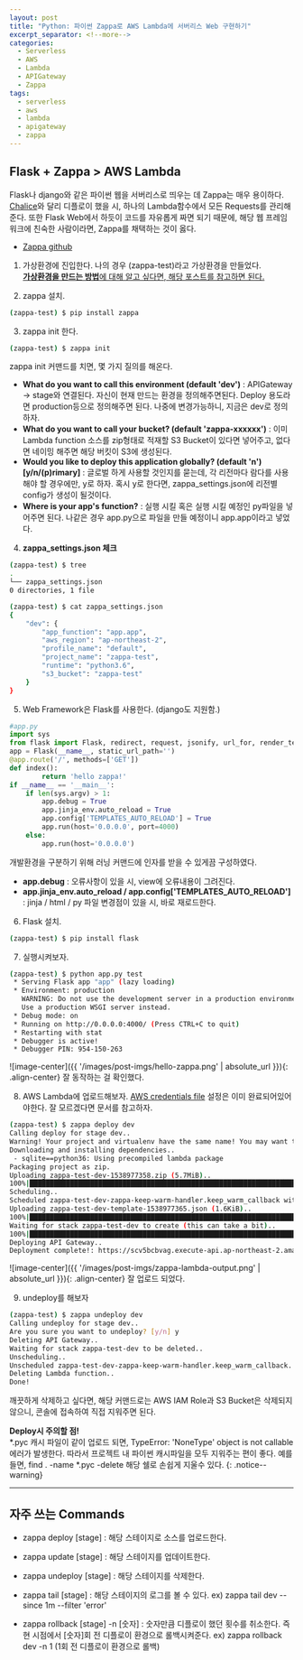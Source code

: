 ```yaml
---
layout: post
title: "Python: 파이썬 Zappa로 AWS Lambda에 서버리스 Web 구현하기"
excerpt_separator: <!--more-->
categories:
  - Serverless
  - AWS
  - Lambda
  - APIGateway
  - Zappa
tags: 
  - serverless
  - aws
  - lambda
  - apigateway
  - zappa
---
```


## Flask + Zappa > AWS Lambda
Flask나 django와 같은 파이썬 웹을 서버리스로 띄우는 데 Zappa는 매우 용이하다. [Chalice](https://hidekuma.github.io/python/chalice/serverless/python-chalice/)와 달리 디플로이 했을 시, 하나의 Lambda함수에서 모든 Requests를 관리해준다. 또한 Flask Web에서 하듯이 코드를 자유롭게 짜면 되기 때문에, 해당 웹 프레임워크에 친숙한 사람이라면, Zappa를 채택하는 것이 옳다.
* [Zappa github](https://github.com/Miserlou/Zappa)

1. 가상환경에 진입한다. 나의 경우 (zappa-test)라고 가상환경을 만들었다. <br>[**가상환경을 만드는 방법**에 대해 알고 싶다면, 해당 포스트를 참고하면 된다.](https://hidekuma.github.io/python/virtualenv/virtualenvwrapper/python-virtualenv-wrapper/)

<!--more-->
2. zappa 설치.
```bash
(zappa-test) $ pip install zappa
```

3. zappa init 한다.
```bash
(zappa-test) $ zappa init
```
zappa init 커맨드를 치면, 몇 가지 질의를 해온다. 
- **What do you want to call this environment (default 'dev')**
	: APIGateway -> stage와 연결된다. 자신이 현재 만드는 환경을 정의해주면된다. Deploy 용도라면 production등으로 정의해주면 된다. 나중에 변경가능하니, 지금은 dev로 정의하자. 
- **What do you want to call your bucket? (default 'zappa-xxxxxx')**
	: 이미 Lambda function 소스를 zip형태로 적재할 S3 Bucket이 있다면 넣어주고, 없다면 네이밍 해주면 해당 버킷이 S3에 생성된다.
- **Would you like to deploy this application globally? (default 'n') [y/n/(p)rimary]**
	: 글로벌 하게 사용할 것인지를 묻는데, 각 리전마다 람다를 사용해야 할 경우에만, y로 하자. 혹시 y로 한다면, zappa_settings.json에 리전별 config가 생성이 될것이다.
- **Where is your app's function?**
	: 실행 시킬 혹은 실행 시킬 예정인 py파일을 넣어주면 된다. 나같은 경우 app.py으로 파일을 만들 예정이니 app.app이라고 넣었다.
4. **zappa_settings.json 체크**
```bash
(zappa-test) $ tree
.
└── zappa_settings.json
0 directories, 1 file
```
```bash
(zappa-test) $ cat zappa_settings.json
{
    "dev": {
        "app_function": "app.app",
        "aws_region": "ap-northeast-2",
        "profile_name": "default",
        "project_name": "zappa-test",
        "runtime": "python3.6",
        "s3_bucket": "zappa-test"
    }
}
```

5. Web Framework은 Flask를 사용한다. (django도 지원함.)
```python
#app.py
import sys
from flask import Flask, redirect, request, jsonify, url_for, render_template
app = Flask(__name__, static_url_path='')
@app.route('/', methods=['GET'])
def index():
		return 'hello zappa!'
if __name__ == '__main__':
    if len(sys.argv) > 1:
        app.debug = True
        app.jinja_env.auto_reload = True
        app.config['TEMPLATES_AUTO_RELOAD'] = True
        app.run(host='0.0.0.0', port=4000)
    else:
        app.run(host='0.0.0.0')
```
개발환경을 구분하기 위해 러닝 커맨드에 인자를 받을 수 있게끔 구성하였다. 
- **app.debug**
	: 오류사항이 있을 시, view에 오류내용이 그려진다.
- **app.jinja_env.auto_reload / app.config['TEMPLATES_AUTO_RELOAD']**
	: jinja / html / py 파일 변경점이 있을 시, 바로 재로드한다.

6. Flask 설치.
```bash
(zappa-test) $ pip install flask
```

7. 실행시켜보자.
```bash
(zappa-test) $ python app.py test
 * Serving Flask app "app" (lazy loading)
 * Environment: production
   WARNING: Do not use the development server in a production environment.
   Use a production WSGI server instead.
 * Debug mode: on
 * Running on http://0.0.0.0:4000/ (Press CTRL+C to quit)
 * Restarting with stat
 * Debugger is active!
 * Debugger PIN: 954-150-263
```
![image-center]({{ '/images/post-imgs/hello-zappa.png' | absolute_url }}){: .align-center}
잘 동작하는 걸 확인했다.

8. AWS Lambda에 업로드해보자.
[AWS credentials file](https://aws.amazon.com/ko/blogs/security/a-new-and-standardized-way-to-manage-credentials-in-the-aws-sdks/) 설정은 이미 완료되어있어야한다. 잘 모르겠다면 문서를 참고하자. 
```bash
(zappa-test) $ zappa deploy dev
Calling deploy for stage dev..
Warning! Your project and virtualenv have the same name! You may want to re-create your venv with a new name, or explicitly define a 'project_name', as this may cause errors.
Downloading and installing dependencies..
 - sqlite==python36: Using precompiled lambda package
Packaging project as zip.
Uploading zappa-test-dev-1538977358.zip (5.7MiB)..
100%|██████████████████████████████████████████████████████████████████████████████████████████████████████████████| 5.95M/5.95M [00:00<00:00, 8.63MB/s]
Scheduling..
Scheduled zappa-test-dev-zappa-keep-warm-handler.keep_warm_callback with expression rate(4 minutes)!
Uploading zappa-test-dev-template-1538977365.json (1.6KiB)..
100%|██████████████████████████████████████████████████████████████████████████████████████████████████████████████| 1.64K/1.64K [00:00<00:00, 47.1KB/s]
Waiting for stack zappa-test-dev to create (this can take a bit)..
100%|████████████████████████████████████████████████████████████████████████████████████████████████████████████████████| 4/4 [00:09<00:00,  2.66s/res]
Deploying API Gateway..
Deployment complete!: https://scv5bcbvag.execute-api.ap-northeast-2.amazonaws.com/dev
```
![image-center]({{ '/images/post-imgs/zappa-lambda-output.png' | absolute_url }}){: .align-center}
잘 업로드 되었다.

9. undeploy를 해보자
```bash
(zappa-test) $ zappa undeploy dev
Calling undeploy for stage dev..
Are you sure you want to undeploy? [y/n] y
Deleting API Gateway..
Waiting for stack zappa-test-dev to be deleted..
Unscheduling..
Unscheduled zappa-test-dev-zappa-keep-warm-handler.keep_warm_callback.
Deleting Lambda function..
Done!
```
깨끗하게 삭제하고 싶다면, 해당 커맨드로는 AWS IAM Role과 S3 Bucket은 삭제되지 않으니, 콘솔에 접속하여 직접 지워주면 된다.

**Deploy시 주의할 점!** <br> *.pyc 캐시 파일이 같이 업로드 되면, TypeError: 'NoneType' object is not callable에러가 발생한다. 따라서 프로젝트 내 파이썬 캐시파일을 모두 지워주는 편이 좋다. 예를 들면, find . -name \*.pyc -delete 해당 쉘로 손쉽게 지울수 있다.
{: .notice--warning}


---
## 자주 쓰는 Commands
- zappa deploy [stage]
: 해당 스테이지로 소스를 업로드한다.

- zappa update [stage]
: 해당 스테이지를 업데이트한다.

- zappa undeploy [stage]
: 해당 스테이지를 삭제한다.

- zappa tail [stage]
: 해당 스테이지의 로그를 볼 수 있다. ex) zappa tail dev --since 1m --filter 'error'

- zappa rollback [stage] -n [숫자]
: 숫자만큼 디플로이 했던 횟수를 취소한다. 즉 현 시점에서 [숫자]회 전 디플로이 환경으로 롤백시켜준다. ex) zappa rollback dev -n 1 (1회 전 디플로이 환경으로 롤백)

